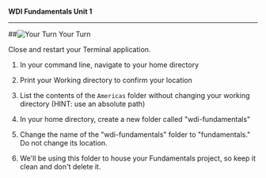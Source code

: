 **WDI Fundamentals Unit 1**

---


##![Your Turn](../assets/exercise.png) Your Turn

Close and restart your Terminal application.

1. In your command line, navigate to your home directory

2. Print your Working directory to confirm your location

3. List the contents of the `Americas` folder without changing your working directory (HINT: use an absolute path)

4. In your home directory, create a new folder called "wdi-fundamentals"

5. Change the name of the "wdi-fundamentals" folder to "fundamentals."  Do not change its location.

6. We'll be using this folder to house your Fundamentals project, so keep it clean and don't delete it.
